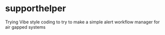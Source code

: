 # supporthelper
Trying Vibe style coding to try to make a simple alert workflow manager for air gapped systems
